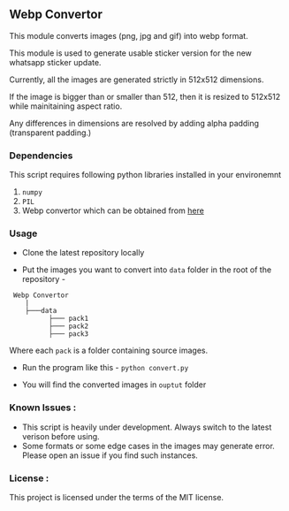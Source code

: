 ## Webp Convertor

This module converts images (png, jpg and gif) into webp format.

This module is used to generate usable sticker version for the new whatsapp sticker update.

Currently, all the images are generated strictly in 512x512 dimensions.

If the image is bigger than or smaller than 512, then it is resized to 512x512 while mainitaining aspect ratio.

Any differences in dimensions are resolved by adding alpha padding (transparent padding.)

### Dependencies

This script requires following python libraries installed in your environemnt

1. ```numpy```
2. ```PIL```
3. Webp convertor which can be obtained from [here](https://storage.googleapis.com/downloads.webmproject.org/releases/webp/index.html)

### Usage

- Clone the latest repository locally

- Put the images you want to convert into `data` folder in the root of the repository -
	
``` 
 Webp Convertor
    |
    ├───data
          ├─── pack1
          ├─── pack2        
          ├─── pack3
```

Where each `pack` is a folder containing source images.

- Run the program like this - `python convert.py`

- You will find the converted images in `ouptut` folder

### Known Issues :

* This script is heavily under development. Always switch to the latest verison before using.
* Some formats or some edge cases in the images may generate error. Please open an issue if you find such instances.

### License :

This project is licensed under the terms of the MIT license.

